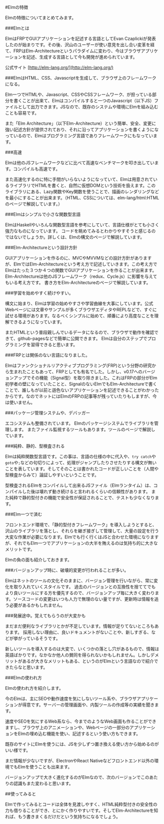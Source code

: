#Elmの特徴

Elmの特徴についてまとめてみます。

###Elmとは

ElmはFRPでGUIアプリケーションを記述する言語としてEvan Czaplickiが発表したのが始まりです。その後、沢山のユーザーが使い意見を出し合い変革を経て、FRPはElm-Architectureというパラダイムに変わり、今はブラウザアプリケーションを記述、生成する言語として今も開発が進められています。

公式サイト
[http://elm-lang.org/](http://elm-lang.org/)

###ElmはHTML、CSS、Javascriptを生成して、ブラウザ上のフレームワークになる。

Elm一つでHTMLや、Javascript、CSSやCSSフレームワーク、が担っている部分を書くことが出来て、Elmはコンパイルすると一つのJavascript（以下JS）ファイルとして出力できます。JSなので、既存のシステムや環境にElmを組み込むことも容易です。

また「Elm Architecture」（以下Elm-Architecture）という簡単、安全、変更に強い記述方針が提供されており、それに沿ってアプリケーションを書くようになっているので、Elmはプログラミング言語でありフレームワークにもなっています。


###高速

Elmは他のJSフレームワークなどに比べて高速なベンチマークを叩き出しています。コンパイルも高速です。

また高速化するのに特に手間がいらないようになっていて、Elmは用意されているライブラリでHTMLを書くと、自然に仮想DOMという技術を扱えます。このライブラリにある、Lazy関数やKey関数を使うことで、描画のレンダリングなどを最小にすることが出来ます。（HTML、CSSについては、elm-lang/html:HTMLのページで解説しています。）


###Elmはシンプルで小さな関数型言語

ElmはHaskellやいろんな関数型言語を参考にしていて、言語仕様がとても小さく強力なものになっています。
コードを眺めてみるとわかりやすそうと感じるのではないでしょうか。詳しくは、Elmの構文のページで解説しています。


###Elm-Architectureという設計方針

GUIアプリケーションを作るのに、MVCやMVVMなどの設計方針がありますが、ElmではElm-Architectureという考え方で記述していきます。この考え方でElmはたった３つか４つの関数でGUIアプリケーションを作ることが出来ます。Elm-Architectureは他のJSフレームワーク（redux、Cycle.js）に影響を与えてもいる考え方です。
書き方をElm-Architectureのページで解説しています。

###学習を始めやすく続けやすい。

構文に始まり、Elmは学習の始めやすさや学習曲線を大事にしています。公式Webページには文章やサンプルが多くブラウザエディタやREPLなどで、すぐに試せる環境があります。なるべくシンプルに始めて、順番により高度なことを理解できるようになっています。

またHTMLという普段親しんでいるデータになるので、ブラウザで動作を確認できて、github-pagesなどで簡単に公開できます。
Elmは自分のステップでプログラミングを習得できると思います。

###FRPとは関係のない言語になりました。

Elmはファンクショナルリアクティブプログラミング(FRP)という分野の研究から生まれたこともあって、FRPとしても有名でした。しかし、v0.17へのバージョンアップでその機能（Signal型）を取り除きました。これはFRPの部分がElm初学者の壁になっていたことと、SignalのないElmでもElm-Architectureで書くことで、誰しもが以前と遜色ないアプリケーションを記述できることがわかったからです。なのでネットにはElmのFRPの記事等が残っていたりもしますが、今は使いません。

###パッケージ管理システムや、デバッガー

エコシステムも整備されています。
Elmのパッケージシステムでライブラリを管理します。
またファイル監視するツールもあります。ツールのページで解説しています。

###純粋、静的、型検査される

Elmは純粋関数型言語です。この事は、言語の仕様の中に代入や、`try catch`や`goto`や`;`などの句切りによって、処理がジャンプしたりさせたりする構文が無いことを表しています。そしてそのことは書かれたコードが正しいことを（人間や型検査からみて）論証しやすいということです。

型検査されるElmをコンパイルして出来るJSファイル（Elmランタイム）は、コンパイルした後は壊れず動き続けると言われるくらいの信頼性があります。
また純粋で静的型付きの機能で安全性が保証されることで、テストも少なくなります。

###Elm一つで済む

フロントエンド環境で、「静的型付きフレームワーク」を導入しようとすると、沢山のライブラリを落とし、それらを継ぎ接ぎして管理して、大量の設定を行う大変な作業が必要になります。Elmでも行く行くはJSと合わせた環境になりますが、それでもElm一つでアプリケーションの大半を賄えるのは気持ち的に大きなメリットです。


Elmの負の面も紹介しておきます。


###バージョンアップ時に、破壊的変更が行われることが多い。

Elmはネットのツールの文化そのままに、バージョン管理を行いながら、常に変化を取り入れていくスタイルです。
過去のバージョンとの互換性を捨ててでもより良いツールにする方を優先するので、バージョンアップ毎に大きく変わります。ソースコードの変更はいつも人力で無理のない量ですが、更新時は情報を追う必要があるかもしれません。

###発展途中。覚えてもらうのが大変かも

まだまだ便利なライブラリとかが不足しています。情報が足りてないところもあります。
採用しない理由に、良いドキュメントがないことや、新しすぎる、などが挙がっているそうです。

新しいツールを導入するのは大変で、いくつかの落とし穴があるもので、情報は英語ばかりです。なかなか他人の賛同を得られないかもしれません。しかしデメリットがあるが大きなメリットもある、というのがElmという言語なので紹介できたらなと思います。

###Elmの使われ方

Elmの使われ方を紹介します。


今のElmは、主にSEOや動作速度を気にしないツール系や、ブラウザアプリケーションが得意です。サーバーの管理画面や、内製ツールの作成等の実績を聞きます。

速度やSEOを気にするWeb系なら、今までのようなWeb画面も作ることができますし、ブラウザ上のアニメーションや、Webページの一部分のアプリケーションをElmの埋め込む機能を使い、記述するという使い方もできます。

既存のサイトにElmを使うには、JSを少しずつ置き換える使い方から始めるのがいい様です。

まだ情報が少ないですが、ElectronやReact Nativeなどフロントエンド以外の環境でもElmを使うことも出来ます。

バージョンアップで大きく進化するのがElmなので、次のバージョンでこのあたりの認識もまた変わると思います。

##使ってみると

Elmで作ってみるとコードは全体を見渡しやすく、HTML純粋型付きの安全性の力も借りることができ、とにかく作りやすいです。そしてElm-Architectureを知れば、もう書きまくるだけだという気持ちになるでしょう。
